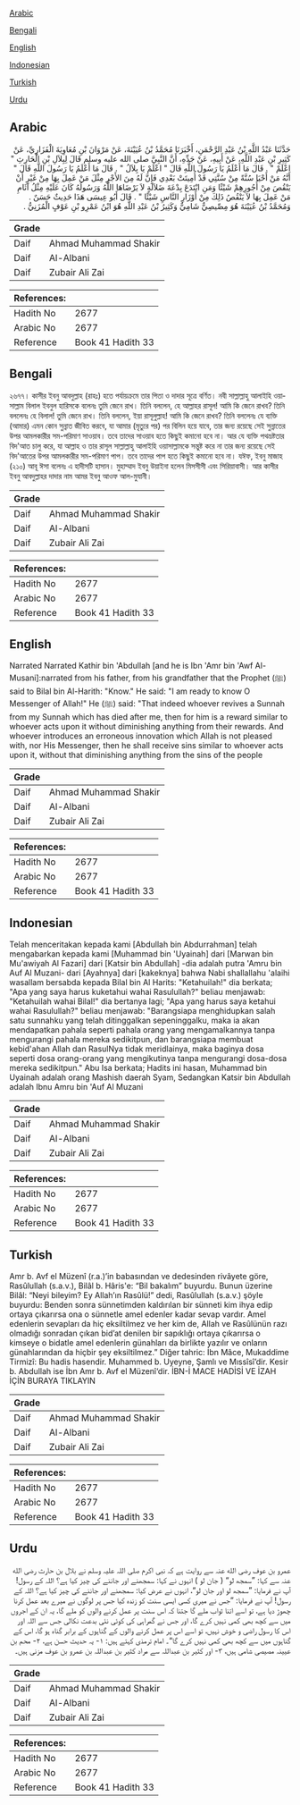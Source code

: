 [Arabic](#arabic)

[Bengali](#bengali)

[English](#english)

[Indonesian](#indonesian)

[Turkish](#turkish)

[Urdu](#urdu)

## Arabic


<div dir="rtl" lang="ar" style={{fontSize:'larger',backgroundColor:'#f8f9fa',padding:20}}>
حَدَّثَنَا عَبْدُ اللَّهِ بْنُ عَبْدِ الرَّحْمَنِ، أَخْبَرَنَا مُحَمَّدُ بْنُ عُيَيْنَةَ، عَنْ مَرْوَانَ بْنِ مُعَاوِيَةَ الْفَزَارِيِّ، عَنْ كَثِيرِ بْنِ عَبْدِ اللَّهِ، عَنْ أَبِيهِ، عَنْ جَدِّهِ، أَنَّ النَّبِيَّ صلى الله عليه وسلم قَالَ لِبِلاَلِ بْنِ الْحَارِثِ ‏"‏ اعْلَمْ ‏"‏ ‏.‏ قَالَ مَا أَعْلَمُ يَا رَسُولَ اللَّهِ قَالَ ‏"‏ اعْلَمْ يَا بِلاَلُ ‏"‏ ‏.‏ قَالَ مَا أَعْلَمُ يَا رَسُولَ اللَّهِ قَالَ ‏"‏ أَنَّهُ مَنْ أَحْيَا سُنَّةً مِنْ سُنَّتِي قَدْ أُمِيتَتْ بَعْدِي فَإِنَّ لَهُ مِنَ الأَجْرِ مِثْلَ مَنْ عَمِلَ بِهَا مِنْ غَيْرِ أَنْ يَنْقُصَ مِنْ أُجُورِهِمْ شَيْئًا وَمَنِ ابْتَدَعَ بِدْعَةَ ضَلاَلَةٍ لاَ يَرْضَاهَا اللَّهُ وَرَسُولُهُ كَانَ عَلَيْهِ مِثْلُ آثَامِ مَنْ عَمِلَ بِهَا لاَ يَنْقُصُ ذَلِكَ مِنْ أَوْزَارِ النَّاسِ شَيْئًا ‏"‏ ‏.‏ قَالَ أَبُو عِيسَى هَذَا حَدِيثٌ حَسَنٌ ‏.‏ وَمُحَمَّدُ بْنُ عُيَيْنَةَ هُوَ مِصِّيصِيٌّ شَامِيٌّ وَكَثِيرُ بْنُ عَبْدِ اللَّهِ هُوَ ابْنُ عَمْرِو بْنِ عَوْفٍ الْمُزَنِيُّ ‏.‏
</div>
<div style={{backgroundColor:'#f8f9fa',padding:20, marginBottom: 10}}><table> <thead> <tr> <th>Grade</th> <th></th> </tr> </thead> <tbody> <tr><td>Daif</td><td>Ahmad Muhammad Shakir</td></tr><tr><td>Daif</td><td>Al-Albani</td></tr><tr><td>Daif</td><td>Zubair Ali Zai</td></tr></tbody></table><table> <thead> <tr> <th>References:</th> <th></th> </tr> </thead> <tbody><tr><td>Hadith No</td><td>2677</td></tr><tr><td>Arabic No</td><td>2677</td></tr><tr><td>Reference</td><td>Book 41 Hadith 33</td></tr></tbody></table></div>

## Bengali


<div dir="ltr" lang="bn" style={{fontSize:'larger',backgroundColor:'#f8f9fa',padding:20}}>
২৬৭৭। কাসীর ইবনু আবদুল্লাহ (রাহঃ) হতে পর্যায়ক্রমে তার পিতা ও দাদার সূত্রে বর্ণিত। নবী সাল্লাল্লাহু আলাইহি ওয়াসাল্লাম বিলাল ইবনুল হারিসকে বলেনঃ তুমি জেনে রাখ। তিনি বললেন, হে আল্লাহর রাসূল! আমি কি জেনে রাখব? তিনি বললেনঃ হে বিলাল! তুমি জেনে রাখ। তিনি বললেন, ইয়া রাসূলুল্লাহ! আমি কি জেনে রাখব? তিনি বললেনঃ যে ব্যক্তি (আমার) এমন কোন সুন্নাত জীবিত করবে, যা আমার (মৃত্যুর পর) পর বিলিন হয়ে যাবে, তার জন্য রয়েছে সেই সুন্নাতের উপর আমলকারীর সম-পরিমাণ সাওয়াব। তবে তাদের সাওয়াব হতে কিছুই কমানো হবে না। আর যে ব্যক্তি পথভ্রষ্টতার বিদ'আত চালু করে, যা আল্লাহ ও তার রাসূল সাল্লাল্লাহু আলাইহি ওয়াসাল্লামকে সন্তুষ্ট করে না তার জন্য রয়েছে সেই বিদ'আতের উপর আমলকারীর সম-পরিমাণ পাপ। তবে তাদের পাপ হতে কিছুই কমানো হবে না। যঈফ, ইবনু মাজাহ (২১০) আবূ ঈসা বলেনঃ এ হাদীসটি হাসান। মুহাম্মাদ ইবনু উয়াইনা হলেন মিসসীসী এবং সিরিয়াবাসী। আর কাসীর ইবনু আবদুল্লাহর দাদার নাম আমর ইবনু আওফ আল-মুযানী।
</div>
<div style={{backgroundColor:'#f8f9fa',padding:20, marginBottom: 10}}><table> <thead> <tr> <th>Grade</th> <th></th> </tr> </thead> <tbody> <tr><td>Daif</td><td>Ahmad Muhammad Shakir</td></tr><tr><td>Daif</td><td>Al-Albani</td></tr><tr><td>Daif</td><td>Zubair Ali Zai</td></tr></tbody></table><table> <thead> <tr> <th>References:</th> <th></th> </tr> </thead> <tbody><tr><td>Hadith No</td><td>2677</td></tr><tr><td>Arabic No</td><td>2677</td></tr><tr><td>Reference</td><td>Book 41 Hadith 33</td></tr></tbody></table></div>

## English


<div dir="ltr" lang="en" style={{fontSize:'larger',backgroundColor:'#f8f9fa',padding:20}}>
Narrated Narrated Kathir bin 'Abdullah [and he is Ibn 'Amr bin 'Awf Al-Musani]:narrated from his father, from his grandfather that the Prophet (ﷺ) said to Bilal bin Al-Harith: "Know." He said: "I am ready to know O Messenger of Allah!" He (ﷺ) said: "That indeed whoever revives a Sunnah from my Sunnah which has died after me, then for him is a reward similar to whoever acts upon it without diminishing anything from their rewards. And whoever introduces an erroneous innovation which Allah is not pleased with, nor His Messenger, then he shall receive sins similar to whoever acts upon it, without that diminishing anything from the sins of the people
</div>
<div style={{backgroundColor:'#f8f9fa',padding:20, marginBottom: 10}}><table> <thead> <tr> <th>Grade</th> <th></th> </tr> </thead> <tbody> <tr><td>Daif</td><td>Ahmad Muhammad Shakir</td></tr><tr><td>Daif</td><td>Al-Albani</td></tr><tr><td>Daif</td><td>Zubair Ali Zai</td></tr></tbody></table><table> <thead> <tr> <th>References:</th> <th></th> </tr> </thead> <tbody><tr><td>Hadith No</td><td>2677</td></tr><tr><td>Arabic No</td><td>2677</td></tr><tr><td>Reference</td><td>Book 41 Hadith 33</td></tr></tbody></table></div>

## Indonesian


<div dir="ltr" lang="id" style={{fontSize:'larger',backgroundColor:'#f8f9fa',padding:20}}>
Telah menceritakan kepada kami [Abdullah bin Abdurrahman] telah mengabarkan kepada kami [Muhammad bin 'Uyainah] dari [Marwan bin Mu'awiyah Al Fazari] dari [Katsir bin Abdullah] -dia adalah putra 'Amru bin Auf Al Muzani- dari [Ayahnya] dari [kakeknya] bahwa Nabi shallallahu 'alaihi wasallam bersabda kepada Bilal bin Al Harits: "Ketahuilah!" dia berkata; "Apa yang saya harus kuketahui wahai Rasulullah?" beliau menjawab: "Ketahuilah wahai Bilal!" dia bertanya lagi; "Apa yang harus saya ketahui wahai Rasulullah?" beliau menjawab: "Barangsiapa menghidupkan salah satu sunnahku yang telah ditinggalkan sepeninggalku, maka ia akan mendapatkan pahala seperti pahala orang yang mengamalkannya tanpa mengurangi pahala mereka sedikitpun, dan barangsiapa membuat kebid'ahan Allah dan RasulNya tidak meridlainya, maka baginya dosa seperti dosa orang-orang yang mengikutinya tanpa mengurangi dosa-dosa mereka sedikitpun." Abu Isa berkata; Hadits ini hasan, Muhammad bin Uyainah adalah orang Mashish daerah Syam, Sedangkan Katsir bin Abdullah adalah Ibnu Amru bin 'Auf Al Muzani
</div>
<div style={{backgroundColor:'#f8f9fa',padding:20, marginBottom: 10}}><table> <thead> <tr> <th>Grade</th> <th></th> </tr> </thead> <tbody> <tr><td>Daif</td><td>Ahmad Muhammad Shakir</td></tr><tr><td>Daif</td><td>Al-Albani</td></tr><tr><td>Daif</td><td>Zubair Ali Zai</td></tr></tbody></table><table> <thead> <tr> <th>References:</th> <th></th> </tr> </thead> <tbody><tr><td>Hadith No</td><td>2677</td></tr><tr><td>Arabic No</td><td>2677</td></tr><tr><td>Reference</td><td>Book 41 Hadith 33</td></tr></tbody></table></div>

## Turkish


<div dir="ltr" lang="tr" style={{fontSize:'larger',backgroundColor:'#f8f9fa',padding:20}}>
Amr b. Avf el Müzenî (r.a.)’in babasından ve dedesinden rivâyete göre, Rasûlullah (s.a.v.), Bilâl b. Hâris'e: “Bil bakalım” buyurdu. Bunun üzerine Bilâl: “Neyi bileyim? Ey Allah’ın Rasûlü!” dedi, Rasûlullah (s.a.v.) şöyle buyurdu: Benden sonra sünnetimden kaldırılan bir sünneti kim ihya edip ortaya çıkarırsa ona o sünnetle amel edenler kadar sevap vardır. Amel edenlerin sevapları da hiç eksiltilmez ve her kim de, Allah ve Rasûlünün razı olmadığı sonradan çıkan bid’at denilen bir sapıklığı ortaya çıkarırsa o kimseye o bidatle amel edenlerin günahları da birlikte yazılır ve onların günahlarından da hiçbir şey eksiltilmez.” Diğer tahric: İbn Mâce, Mukaddime Tirmizî: Bu hadis hasendir. Muhammed b. Uyeyne, Şamlı ve Mıssîsî’dir. Kesir b. Abdullah ise İbn Amr b. Avf el Müzenî‘dir. İBN-İ MACE HADİSİ VE İZAH İÇİN BURAYA TIKLAYIN
</div>
<div style={{backgroundColor:'#f8f9fa',padding:20, marginBottom: 10}}><table> <thead> <tr> <th>Grade</th> <th></th> </tr> </thead> <tbody> <tr><td>Daif</td><td>Ahmad Muhammad Shakir</td></tr><tr><td>Daif</td><td>Al-Albani</td></tr><tr><td>Daif</td><td>Zubair Ali Zai</td></tr></tbody></table><table> <thead> <tr> <th>References:</th> <th></th> </tr> </thead> <tbody><tr><td>Hadith No</td><td>2677</td></tr><tr><td>Arabic No</td><td>2677</td></tr><tr><td>Reference</td><td>Book 41 Hadith 33</td></tr></tbody></table></div>

## Urdu


<div dir="rtl" lang="ur" style={{fontSize:'larger',backgroundColor:'#f8f9fa',padding:20}}>
عمرو بن عوف رضی الله عنہ سے روایت ہے کہ نبی اکرم صلی اللہ علیہ وسلم نے بلال بن حارث رضی الله عنہ سے کہا: ”سمجھ لو“ ( جان لو ) انہوں نے کہا: سمجھنے اور جاننے کی چیز کیا ہے؟ اللہ کے رسول! آپ نے فرمایا: ”سمجھ لو اور جان لو“، انہوں نے عرض کیا: سمجھنے اور جاننے کی چیز کیا ہے؟ اللہ کے رسول! آپ نے فرمایا: ”جس نے میری کسی ایسی سنت کو زندہ کیا جس پر لوگوں نے میرے بعد عمل کرنا چھوڑ دیا ہے، تو اسے اتنا ثواب ملے گا جتنا کہ اس سنت پر عمل کرنے والوں کو ملے گا، یہ ان کے اجروں میں سے کچھ بھی کمی نہیں کرے گا، اور جس نے گمراہی کی کوئی نئی بدعت نکالی جس سے اللہ اور اس کا رسول راضی و خوش نہیں، تو اسے اس پر عمل کرنے والوں کے گناہوں کے برابر گناہ ہو گا، اس کے گناہوں میں سے کچھ بھی کمی نہیں کرے گا“۔ امام ترمذی کہتے ہیں: ۱- یہ حدیث حسن ہے، ۲- محم بن عیینہ مصیصی شامی ہیں، ۳- اور کثیر بن عبداللہ سے مراد کثیر بن عبداللہ بن عمرو بن عوف مزنی ہیں۔
</div>
<div style={{backgroundColor:'#f8f9fa',padding:20, marginBottom: 10}}><table> <thead> <tr> <th>Grade</th> <th></th> </tr> </thead> <tbody> <tr><td>Daif</td><td>Ahmad Muhammad Shakir</td></tr><tr><td>Daif</td><td>Al-Albani</td></tr><tr><td>Daif</td><td>Zubair Ali Zai</td></tr></tbody></table><table> <thead> <tr> <th>References:</th> <th></th> </tr> </thead> <tbody><tr><td>Hadith No</td><td>2677</td></tr><tr><td>Arabic No</td><td>2677</td></tr><tr><td>Reference</td><td>Book 41 Hadith 33</td></tr></tbody></table></div>
